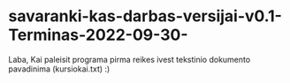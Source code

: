 # savaranki-kas-darbas-versijai-v0.1-Terminas-2022-09-30-
Laba,
Kai paleisit programa pirma reikes ivest tekstinio dokumento pavadinima (kursiokai.txt)
:)
